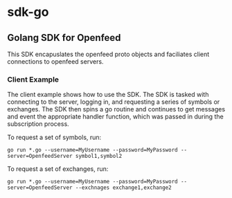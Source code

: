 # sdk-go

## Golang SDK for Openfeed

This SDK encapuslates the openfeed proto objects and faciliates client connections
to openfeed servers.

### Client Example

The client example shows how to use the SDK. The SDK is tasked with connecting to the server, logging in, and requesting a series of symbols or exchanges. The SDK then spins a go routine and continues to get messages and event the appropriate handler function, which was passed in during the subscription process.

To request a set of symbols, run:

`go run *.go --username=MyUsername --password=MyPassword --server=OpenfeedServer symbol1,symbol2`


To request a set of exchanges, run:

`go run *.go --username=MyUsername --password=MyPassword --server=OpenfeedServer --exchnages exchange1,exchange2`
